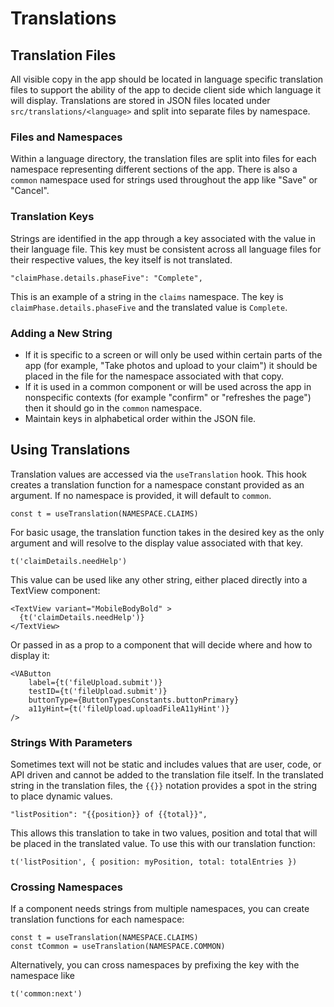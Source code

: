 # Translations

## Translation Files

All visible copy in the app should be located in language specific translation files to support the ability of the app to decide client side which language it will display. Translations are stored in JSON files located under `src/translations/<language>` and split into separate files by namespace.

### Files and Namespaces

Within a language directory, the translation files are split into files for each namespace representing different sections of the app. There is also a `common` namespace used for strings used throughout the app like "Save" or "Cancel".

### Translation Keys
Strings are identified in the app through a key associated with the value in their language file. This key must be consistent across all language files for their respective values, the key itself is not translated.

```"claimPhase.details.phaseFive": "Complete",```

This is an example of a string in the `claims` namespace. The key is `claimPhase.details.phaseFive` and the translated value is `Complete`.

### Adding a New String
- If it is specific to a screen or will only be used within certain parts of the app (for example, "Take photos and upload to your claim") it should be placed in the file for the namespace associated with that copy.
- If it is used in a common component or will be used across the app in nonspecific contexts (for example "confirm" or "refreshes the page") then it should go in the `common` namespace.
- Maintain keys in alphabetical order within the JSON file.

## Using Translations

Translation values are accessed via the `useTranslation` hook. This hook creates a translation function for a namespace constant provided as an argument. If no namespace is provided, it will default to `common`. 

```
const t = useTranslation(NAMESPACE.CLAIMS)
```

For basic usage, the translation function takes in the desired key as the only argument and will resolve to the display value associated with that key.

```
t('claimDetails.needHelp')
``` 

This value can be used like any other string, either placed directly into a TextView component:

```
<TextView variant="MobileBodyBold" >
  {t('claimDetails.needHelp')}
</TextView>
```

Or passed in as a prop to a component that will decide where and how to display it:

```
<VAButton
    label={t('fileUpload.submit')}
    testID={t('fileUpload.submit')}
    buttonType={ButtonTypesConstants.buttonPrimary}
    a11yHint={t('fileUpload.uploadFileA11yHint')}
/>
```

### Strings With Parameters

Sometimes text will not be static and includes values that are user, code, or API driven and cannot be added to the translation file itself. In the translated string in the translation files, the `{{}}` notation provides a spot in the string to place dynamic values.

```
"listPosition": "{{position}} of {{total}}",
```

This allows this translation to take in two values, position and total that will be placed in the translated value. To use this with our translation function:

```
t('listPosition', { position: myPosition, total: totalEntries })
```

### Crossing Namespaces

If a component needs strings from multiple namespaces, you can create translation functions for each namespace:

```
const t = useTranslation(NAMESPACE.CLAIMS)
const tCommon = useTranslation(NAMESPACE.COMMON)
```

Alternatively, you can cross namespaces by prefixing the key with the namespace like

```t('common:next')```